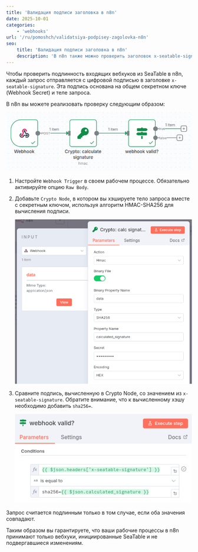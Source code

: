 ```yaml
---
title: 'Валидация подписи заголовка в n8n'
date: 2025-10-01
categories:
    - 'webhooks'
url: '/ru/pomoshch/validatsiya-podpisey-zagolovka-n8n'
seo:
    title: 'Валидация подписи заголовка в n8n'
    description: 'В n8n также можно проверить заголовок x-seatable-signature вебхука. Здесь мы описываем процедуру в n8n.'
---
```


Чтобы проверить подлинность входящих вебхуков из SeaTable в n8n, каждый запрос отправляется с цифровой подписью в заголовке `x-seatable-signature`. Эта подпись основана на общем секретном ключе (Webhook Secret) и теле запроса.

В n8n вы можете реализовать проверку следующим образом:

![n8n Workflow](n8n-signature-validierung.png)

1. Настройте `Webhook Trigger` в своем рабочем процессе. Обязательно активируйте опцию `Raw Body`.
2. Добавьте `Crypto Node`, в котором вы хэшируете тело запроса вместе с секретным ключом, используя алгоритм HMAC-SHA256 для вычисления подписи.

    ![Crypto Node](n8n-crypto.png)

3. Сравните подпись, вычисленную в Crypto Node, со значением из `x-seatable-signature`. Обратите внимание, что к вычисленному хэшу необходимо добавить `sha256=`.

    ![Проверка подписи](signature-valid.png)

Запрос считается подлинным только в том случае, если оба значения совпадают.

Таким образом вы гарантируете, что ваши рабочие процессы в n8n принимают только вебхуки, инициированные SeaTable и не подвергавшиеся изменениям.
